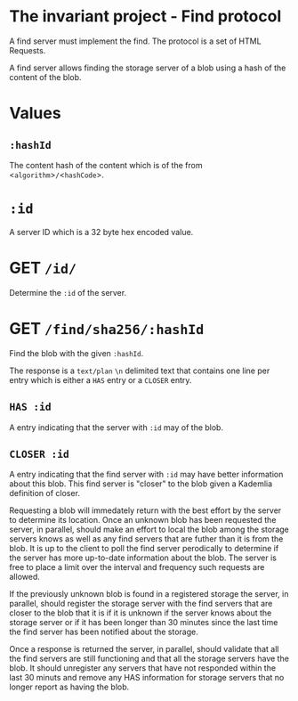 # The invariant project - Find protocol

A find server must implement the find. The protocol is a set of HTML Requests.

A find server allows finding the storage server of a blob using a hash of the content of the blob.

# Values

## `:hashId` 

The content hash of the content which is of the from &lt;`algorithm`&gt;`/`&lt;`hashCode`&gt;.

# `:id`

A server ID which is a 32 byte hex encoded value.

# GET `/id/`

Determine the `:id` of the server.

# GET `/find/sha256/:hashId`

Find the blob with the given `:hashId`.

The response is a `text/plan` `\n` delimited text that contains one line per entry which is either a `HAS` entry or a `CLOSER` entry.

## `HAS :id`

A entry indicating that the server with `:id` may of the blob.

## `CLOSER :id`

A entry indicating that the find server with `:id` may have better information about this blob. This find server is "closer" to the blob given a Kademlia definition of closer.

Requesting a blob will immedately return with the best effort by the server to determine its location. Once an unknown blob has been requested the server, in parallel, should make an effort to local the blob among the storage servers knows as well as any find servers that are futher than it is from the blob. It is up to the client to poll the find server perodically to determine if the server has more up-to-date information about the blob. The server is free to place a limit over the interval and frequency such requests are allowed.

If the previously unknown blob is found in a registered storage the server, in parallel, should register the storage server with the find servers that are closer to the blob that it is if it is unknown if the server knows about the storage server or if it has been longer than 30 minutes since the last time the find server has been notified about the storage.

Once a response is returned the server, in parallel, should validate that all the find servers are still functioning and that all the storage servers have the blob. It should unregister any servers that have not responded within the last 30 minuts and remove any HAS information for storage servers that no longer report as having the blob.
